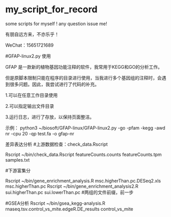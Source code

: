 # my_script_for_record
some scripts for myself !
any question issue me!

有朋自远方来，不亦乐乎！

WeChat：15651721689


#GFAP-linux2.py 使用

GFAP 是一款新的植物基因功能注释的软件，我常用于KEGG和GO的分析工作。

但是原脚本限制只能在程序的目录进行使用，当我进行多个基因组的注释时，会遇到很多问题。因此，我尝试进行了代码的补充。

1.可以在任意工作目录使用

2.可以指定输出文件目录

3.运行日志，进行了存放，以保持页面整洁。

示例：
python3 ~/biosoft/GFAP-linux/GFAP-linux2.py -go  -pfam -kegg -awd nr -cpu 20 -qp test.fa -o gfap-nr


差异表达分析
#上游数据检查：check_data.Rscript


Rscript ~/bin/check_data.Rscript featureCounts.counts featureCounts.tpm samples.txt

#下游富集分

Rscript ~/bin/gene_enrichment_analysis.R msc.higherThan.pc.DESeq2.xls msc.higherThan.pc
Rscript ~/bin/gene_enrichment_analysis2.R sui.higherThan.pc sui.lowerThan.pc
#两组的文件前缀，前一步

#GSEA分析
Rscript ~/bin/gsea_kegg-analysis.R rnaseq.tsv.control_vs_mite.edgeR.DE_results control_vs_mite
